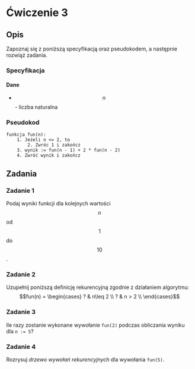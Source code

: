 # Ćwiczenie 3

## Opis

Zapoznaj się z poniższą specyfikacją oraz pseudokodem, a następnie rozwiąż zadania.

### Specyfikacja

#### Dane

* $$n$$ - liczba naturalna

### Pseudokod

```
funkcja fun(n):
    1. Jeżeli n <= 2, to
        2. Zwróc 1 i zakończ
    3. wynik := fun(n - 1) + 2 * fun(n - 2)
    4. Zwróć wynik i zakończ
```

## Zadania

### Zadanie 1

Podaj wyniki funkcji dla kolejnych wartości $$n$$ od $$1$$ do $$10$$.

### Zadanie 2

Uzupełnij poniższą definicję rekurencyjną zgodnie z działaniem algorytmu:
$$fun(n) =  \begin{cases}        ? & n\leq 2 \\       ? & n > 2 \\    \end{cases}$$ 

### Zadanie 3

Ile razy zostanie wykonane wywołanie `fun(2)` podczas obliczania wyniku dla `n := 5`?

### Zadanie 4

Rozrysuj *drzewo wywołań rekurencyjnych* dla wywołania `fun(5)`.
